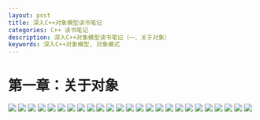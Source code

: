 ```yaml
---
layout: post
title: 深入C++对象模型读书笔记
categories: C++ 读书笔记
description: 深入C++对象模型读书笔记（一、关于对象）
keywords: 深入C++对象模型, 对象模式
---
```


# 第一章：关于对象

![](/images/posts/2015-08-19-c++-module-1/0.png)
![](/images/posts/2015-08-19-c++-module-1/1.png)
![](/images/posts/2015-08-19-c++-module-1/2.png)
![](/images/posts/2015-08-19-c++-module-1/3.png)
![](/images/posts/2015-08-19-c++-module-1/4.0.png)
![](/images/posts/2015-08-19-c++-module-1/4.png)
![](/images/posts/2015-08-19-c++-module-1/5.0.png)
![](/images/posts/2015-08-19-c++-module-1/5.png)
![](/images/posts/2015-08-19-c++-module-1/6.png)
![](/images/posts/2015-08-19-c++-module-1/7.png)
![](/images/posts/2015-08-19-c++-module-1/8.png)
![](/images/posts/2015-08-19-c++-module-1/9.png)
![](/images/posts/2015-08-19-c++-module-1/10.png)
![](/images/posts/2015-08-19-c++-module-1/11.png)
![](/images/posts/2015-08-19-c++-module-1/12.png)
![](/images/posts/2015-08-19-c++-module-1/13.png)
![](/images/posts/2015-08-19-c++-module-1/14.png)
![](/images/posts/2015-08-19-c++-module-1/15.png)
![](/images/posts/2015-08-19-c++-module-1/16.png)
![](/images/posts/2015-08-19-c++-module-1/17.png)
![](/images/posts/2015-08-19-c++-module-1/18.png)
![](/images/posts/2015-08-19-c++-module-1/19.png)
![](/images/posts/2015-08-19-c++-module-1/20.png)
![](/images/posts/2015-08-19-c++-module-1/21.png)
![](/images/posts/2015-08-19-c++-module-1/22.png)




